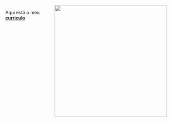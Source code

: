 <img align="right" src="https://github.com/mpalmeida96/mpalmeida96/tree/ffb6158975733f13bd90acc59257ac1752b8c242/assets/img/programando.gif" width="350"/>

Aqui está o meu [**curriculo**](https://github.com/mpalmeida96/mpalmeida96)

<!--
**mpalmeida96/mpalmeida96** is a ✨ _special_ ✨ repository because its `README.md` (this file) appears on your GitHub profile.

Here are some ideas to get you started:

- 🔭 I’m currently working on ...
- 🌱 I’m currently learning ...
- 👯 I’m looking to collaborate on ...
- 🤔 I’m looking for help with ...
- 💬 Ask me about ...
- 📫 How to reach me: ...
- 😄 Pronouns: ...
- ⚡ Fun fact: ...
-->
